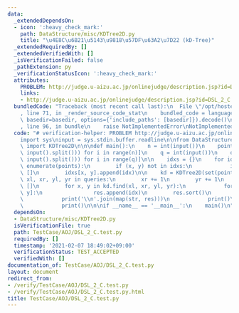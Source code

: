 ```yaml
---
data:
  _extendedDependsOn:
  - icon: ':heavy_check_mark:'
    path: DataStructure/misc/KDTree2D.py
    title: "\u4E8C\u6B21\u5143\u9818\u57DF\u63A2\u7D22 (kD-Tree)"
  _extendedRequiredBy: []
  _extendedVerifiedWith: []
  _isVerificationFailed: false
  _pathExtension: py
  _verificationStatusIcon: ':heavy_check_mark:'
  attributes:
    PROBLEM: http://judge.u-aizu.ac.jp/onlinejudge/description.jsp?id=DSL_2_C
    links:
    - http://judge.u-aizu.ac.jp/onlinejudge/description.jsp?id=DSL_2_C
  bundledCode: "Traceback (most recent call last):\n  File \"/opt/hostedtoolcache/Python/3.9.7/x64/lib/python3.9/site-packages/onlinejudge_verify/documentation/build.py\"\
    , line 71, in _render_source_code_stat\n    bundled_code = language.bundle(stat.path,\
    \ basedir=basedir, options={'include_paths': [basedir]}).decode()\n  File \"/opt/hostedtoolcache/Python/3.9.7/x64/lib/python3.9/site-packages/onlinejudge_verify/languages/python.py\"\
    , line 96, in bundle\n    raise NotImplementedError\nNotImplementedError\n"
  code: "# verification-helper: PROBLEM http://judge.u-aizu.ac.jp/onlinejudge/description.jsp?id=DSL_2_C\n\
    import sys\ninput = sys.stdin.buffer.readline\n\nfrom DataStructure.misc.KDTree2D\
    \ import KDTree2D\n\n\ndef main():\n    n = int(input())\n    points = [tuple(map(int,\
    \ input().split())) for i in range(n)]\n    q = int(input())\n    queries = [list(map(int,\
    \ input().split())) for i in range(q)]\n\n    idxs = {}\n    for idx, (x, y) in\
    \ enumerate(points):\n        if (x, y) not in idxs:\n            idxs[x, y] =\
    \ []\n        idxs[x, y].append(idx)\n\n    kd = KDTree2D(set(points))\n    for\
    \ xl, xr, yl, yr in queries:\n        xr += 1\n        yr += 1\n        res =\
    \ []\n        for x, y in kd.find(xl, xr, yl, yr):\n            for idx in idxs[x,\
    \ y]:\n                res.append(idx)\n        res.sort()\n        if res:\n\
    \            print('\\n'.join(map(str, res)))\n            print()\n        else:\n\
    \            print()\n\n\nif __name__ == '__main__':\n    main()\n"
  dependsOn:
  - DataStructure/misc/KDTree2D.py
  isVerificationFile: true
  path: TestCase/AOJ/DSL_2_C.test.py
  requiredBy: []
  timestamp: '2021-02-07 18:49:02+09:00'
  verificationStatus: TEST_ACCEPTED
  verifiedWith: []
documentation_of: TestCase/AOJ/DSL_2_C.test.py
layout: document
redirect_from:
- /verify/TestCase/AOJ/DSL_2_C.test.py
- /verify/TestCase/AOJ/DSL_2_C.test.py.html
title: TestCase/AOJ/DSL_2_C.test.py
---
```

